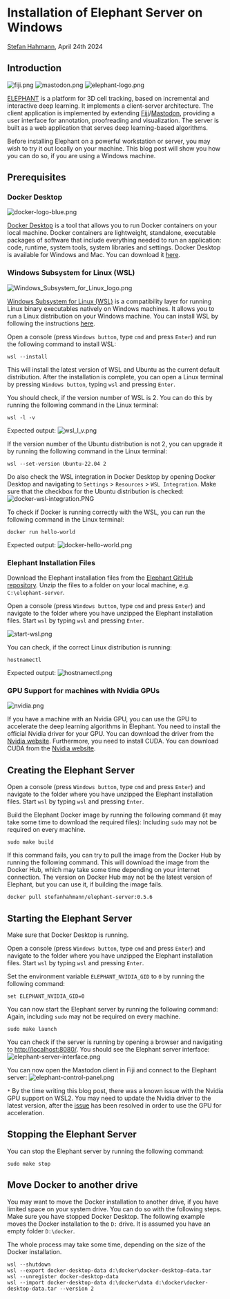 # Installation of Elephant Server on Windows

[Stefan Hahmann](../readme.md), April 24th 2024

## Introduction

![fiji.png](images/fiji.png)
![mastodon.png](images/mastodon.png)
![elephant-logo.png](images/elephant-logo.png)

[ELEPHANT](https://elephant-track.github.io/#/v0.5/) is a platform for 3D cell tracking, based on incremental and interactive deep learning.
It implements a client-server architecture. The client application is implemented by extending [Fiji](https://imagej.net/software/fiji/downloads)/[Mastodon](https://mastodon.readthedocs.io/en/latest/), providing a user interface for annotation, proofreading and visualization.
The server is built as a web application that serves deep learning-based algorithms.

Before installing Elephant on a powerful workstation or server, you may wish to try it out locally on your machine. This blog post will show you how you can do so, if you are using a Windows machine.

## Prerequisites

### Docker Desktop

![docker-logo-blue.png](images/docker-logo-blue.png)

[Docker Desktop](https://www.docker.com/products/docker-desktop) is a tool that allows you to run Docker containers on your local machine. 
Docker containers are lightweight, standalone, executable packages of software that include everything needed to run an application: code, runtime, system tools, system libraries and settings. 
Docker Desktop is available for Windows and Mac. You can download it [here](https://www.docker.com/products/docker-desktop).

### Windows Subsystem for Linux (WSL)

![Windows_Subsystem_for_Linux_logo.png](images/Windows_Subsystem_for_Linux_logo.png)

[Windows Subsystem for Linux (WSL)](https://docs.microsoft.com/en-us/windows/wsl/) is a compatibility layer for running Linux binary executables natively on Windows machines.
It allows you to run a Linux distribution on your Windows machine.
You can install WSL by following the instructions [here](https://docs.microsoft.com/en-us/windows/wsl/install).

Open a console (press `Windows button`, type `cmd` and press `Enter`) and run the following command to install WSL:

```console
wsl --install
```

This will install the latest version of WSL and Ubuntu as the current default distribution.
After the installation is complete, you can open a Linux terminal by pressing `Windows button`, typing `wsl` and pressing `Enter`.

You should check, if the version number of WSL is 2. You can do this by running the following command in the Linux terminal:

```console
wsl -l -v
```
Expected output:
![wsl_l_v.png](images/wsl_l_v.png)

If the version number of the Ubuntu distribution is not 2, you can upgrade it by running the following command in the Linux terminal:

```console
wsl --set-version Ubuntu-22.04 2
```

Do also check the WSL integration in Docker Desktop by opening Docker Desktop and navigating to `Settings` > `Resources` > `WSL Integration`. 
Make sure that the checkbox for the Ubuntu distribution is checked:
![docker-wsl-integration.PNG](images/docker-wsl-integration.png)

To check if Docker is running correctly with the WSL, you can run the following command in the Linux terminal:

```console
docker run hello-world
```
Expected output:
![docker-hello-world.png](images/docker-hello-world.png)

### Elephant Installation Files

Download the Elephant installation files from the [Elephant GitHub repository](https://github.com/elephant-track/elephant-server/archive/refs/heads/main.zip). Unzip the files to a folder on your local machine, e.g. `C:\elephant-server`.

Open a console (press `Windows button`, type `cmd` and press `Enter`) and navigate to the folder where you have unzipped the Elephant installation files.
Start `wsl` by typing `wsl` and pressing `Enter`.

![start-wsl.png](images/start-wsl.png)

You can check, if the correct Linux distribution is running:
```console
hostnamectl
```
Expected output:
![hostnamectl.png](images/hostnamectl.png)

### GPU Support for machines with Nvidia GPUs

![nvidia.png](images/nvidia.png)

If you have a machine with an Nvidia GPU, you can use the GPU to accelerate the deep learning algorithms in Elephant.
You need to install the official Nvidia driver for your GPU. You can download the driver from the [Nvidia website](https://www.nvidia.com/Download/index.aspx).
Furthermore, you need to install CUDA. You can download CUDA from the [Nvidia website](https://developer.nvidia.com/cuda-downloads).

## Creating the Elephant Server

Open a console (press `Windows button`, type `cmd` and press `Enter`) and navigate to the folder where you have unzipped the Elephant installation files.
Start `wsl` by typing `wsl` and pressing `Enter`.

Build the Elephant Docker image by running the following command (it may take some time to download the required files):
Including `sudo` may not be required on every machine.

```console
sudo make build
```

If this command fails, you can try to pull the image from the Docker Hub by running the following command.
This will download the image from the Docker Hub, which may take some time depending on your internet connection.
The version on Docker Hub may not be the latest version of Elephant, but you can use it, if building the image fails.

```console
docker pull stefanhahmann/elephant-server:0.5.6
```

## Starting the Elephant Server

Make sure that Docker Desktop is running.

Open a console (press `Windows button`, type `cmd` and press `Enter`) and navigate to the folder where you have unzipped the Elephant installation files.
Start `wsl` by typing `wsl` and pressing `Enter`.

Set the environment variable `ELEPHANT_NVIDIA_GID` to `0` by running the following command:

```console
set ELEPHANT_NVIDIA_GID=0
```

You can now start the Elephant server by running the following command:
Again, including `sudo` may not be required on every machine.
```console
sudo make launch
```

You can check if the server is running by opening a browser and navigating to [http://localhost:8080/](http://localhost:8080/).
You should see the Elephant server interface:
![elephant-server-interface.png](images/elephant-server-interface.png)

You can now open the Mastodon client in Fiji and connect to the Elephant server:
![elephant-control-panel.png](images/elephant-control-panel.png)

`*` By the time writing this blog post, there was a known issue with the Nvidia GPU support on WSL2. 
You may need to update the Nvidia driver to the latest version, after the [issue](https://github.com/microsoft/WSL/issues/11277) has been resolved in order to use the GPU for acceleration.

## Stopping the Elephant Server

You can stop the Elephant server by running the following command:
```console
sudo make stop
```

## Move Docker to another drive

You may want to move the Docker installation to another drive, if you have limited space on your system drive.
You can do so with the following steps. Make sure you have stopped Docker Desktop.
The following example moves the Docker installation to the `D:` drive. It is assumed you have an empty folder `D:\docker`.

The whole process may take some time, depending on the size of the Docker installation.

```console
wsl --shutdown
wsl --export docker-desktop-data d:\docker\docker-desktop-data.tar
wsl --unregister docker-desktop-data
wsl --import docker-desktop-data d:\docker\data d:\docker\docker-desktop-data.tar --version 2
```

